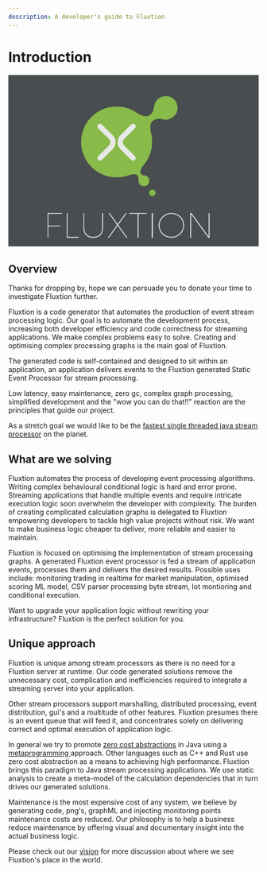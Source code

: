 ```yaml
---
description: A developer's guide to Fluxtion
---
```


# Introduction

![](.gitbook/assets/flxution-1.jpg)

## Overview

Thanks for dropping by, hope we can persuade you to donate your time to investigate Fluxtion further.

Fluxtion is a code generator that automates the production of event stream processing logic. Our goal is to automate the development process, increasing both developer efficiency and code correctness for streaming applications. We make complex problems easy to solve. Creating and optimising complex processing graphs is the main goal of Fluxtion.

The generated code is self-contained and designed to sit within an application, an application delivers events to the Fluxtion generated Static Event Processor for stream processing. 

Low latency, easy maintenance, zero gc, complex graph processing, simplified development and the "wow you can do that!!" reaction are the principles that guide our project.

As a stretch goal we would like to be the [fastest single threaded java stream processor](https://github.com/v12technology/fluxtion-quickstart/blob/master/README.md#run) on the planet.

## What are we solving

Fluxtion automates the process of developing event processing algorithms. Writing complex behavioural conditional logic is hard and error prone. Streaming applications that handle multiple events and require intricate execution logic soon overwhelm the developer with complexity. The burden of creating complicated calculation graphs is delegated to Fluxtion empowering developers to tackle high value projects without risk. We want to make business logic cheaper to deliver, more reliable and easier to maintain.

Fluxtion is focused on optimising the implementation of stream processing graphs. A generated Fluxtion event processor is fed a stream of application events, processes them and delivers the desired results. Possible uses include: monitoring trading in realtime for market manipulation, optimised scoring ML model, CSV parser processing  byte stream, Iot montioring and conditional execution.

Want to upgrade your application logic without rewriting your infrastructure? Fluxtion is the perfect solution for you.

## Unique approach

Fluxtion is unique among stream processors as there is no need for a Fluxtion server at runtime. Our code generated solutions remove the unnecessary cost, complication and inefficiencies required to integrate a streaming server into your application. 

Other stream processors support marshalling, distributed processing, event distribution, gui's and a multitude of other features. Fluxtion presumes there is an event queue that will feed it, and concentrates solely on delivering correct and optimal execution of application logic. 

In general we try to promote [zero cost abstractions](http://matthewfl.com/2114/programming/cost-of-abstractions) in Java using a [metaprogramming ](https://en.wikipedia.org/wiki/Metaprogramming)approach. Other languages such as C++ and Rust use zero cost abstraction as a means to achieving high performance. Fluxtion brings this paradigm to Java stream processing applications. We use static analysis to create a meta-model of the calculation dependencies that in turn drives our generated solutions.

Maintenance is the most expensive cost of any system, we believe by generating code, png's, graphML and injecting monitoring points maintenance costs are reduced. Our philosophy is to help a business reduce maintenance by offering visual and documentary insight into the actual business logic.

Please check out our [vision](https://github.com/v12technology/fluxtion/blob/master/VISION.md) for more discussion about where we see Fluxtion's place in the world.

